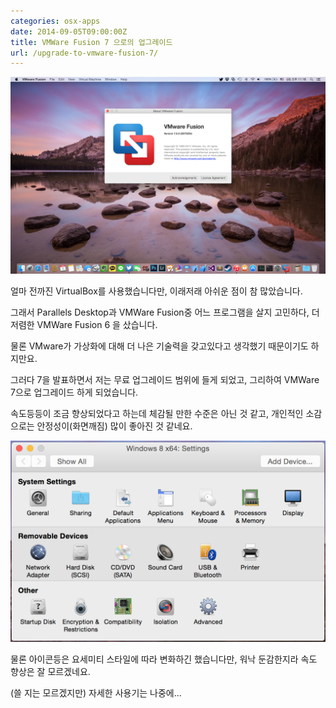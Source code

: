 ```yaml
---
categories: osx-apps
date: 2014-09-05T09:00:00Z
title: VMWare Fusion 7 으로의 업그레이드
url: /upgrade-to-vmware-fusion-7/
---
```


<img src="/images/4ycQTX_ue.png" alt="niceb5y blog">

얼마 전까진 VirtualBox를 사용했습니다만, 이래저래 아쉬운 점이 참 많았습니다.

그래서 Parallels Desktop과 VMWare Fusion중 어느 프로그램을 살지 고민하다, 더 저렴한 VMWare Fusion 6 을 샀습니다.

물론 VMware가 가상화에 대해 더 나은 기술력을 갖고있다고 생각했기 때문이기도 하지만요.

그러다 7을 발표하면서 저는 무료 업그레이드 범위에 들게 되었고, 그리하여 VMWare 7으로 업그레이드 하게 되었습니다.

속도등등이 조금 향상되었다고 하는데 체감될 만한 수준은 아닌 것 같고, 개인적인 소감으로는 안정성이(화면깨짐) 많이 좋아진 것 같네요.

<img src="/images/EJ3m67OOe.png" alt="niceb5y blog">

물론 아이콘등은 요세미티 스타일에 따라 변화하긴 했습니다만, 워낙 둔감한지라 속도 향상은 잘 모르겠네요.

(쓸 지는 모르겠지만) 자세한 사용기는 나중에...

